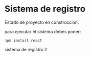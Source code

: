 <h1> Sistema de registro</h1>

Estado de proyecto en construcción.

para ejecutar el sistema debes poner:

```npm install react```

sistema de registro 2
